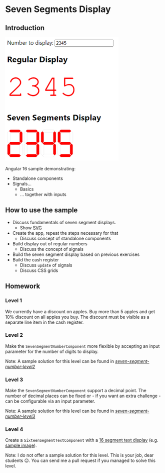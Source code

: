 # Seven Segments Display

## Introduction

![Seven Segments Display Screenshot](./SevenSegmentDisplay.png)

Angular 16 sample demonstrating:

* Standalone components
* Signals...
  * Basics
  * ... together with inputs

## How to use the sample

* Discuss fundamentals of seven segment displays.
  * Show [SVG](https://codepen.io/Rainer-Stropek/pen/bGORpXo)
* Create the app, repeat the steps necessary for that
  * Discuss concept of standalone components
* Build display out of regular numbers
  * Discuss the concept of signals
* Build the seven segment display based on previous exercises
* Build the cash register
  * Discuss `update` of signals
  * Discuss CSS grids

## Homework

### Level 1

We currently have a discount on apples. Buy more than 5 apples and get 10% discount
on all apples you buy. The discount must be visible as a separate line item in the
cash register.

### Level 2

Make the `SevenSegmentNumberComponent` more flexible by accepting an input parameter
for the number of digits to display.

Note: A sample solution for this level can be found in [*seven-segment-number-level2*](./src/app/seven-segment-number-level2/)

### Level 3

Make the `SevenSegmentNumberComponent` support a decimal point. The number of
decimal places can be fixed or - if you want an extra challenge - can be configurable via an input parameter.

Note: A sample solution for this level can be found in [*seven-segment-number-level3*](./src/app/seven-segment-number-level3/)

### Level 4

Create a `SixteenSegmentTextComponent` with a [16 segment text display](https://en.wikipedia.org/wiki/File:Sixteen-segment_display_field.svg) (e.g. [sample image](https://powerusers.microsoft.com/t5/image/serverpage/image-id/341762iFCD10BF07C0147AD/image-size/medium/is-moderation-mode/true?v=v2&px=400)).

Note: I do not offer a sample solution for this level. This is your job, dear students 😉. You can send me a pull request if you managed to solve this level.
